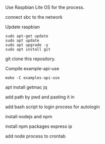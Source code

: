 Use Raspbian Lite OS for the process.

connect sbc to the network

Update raspbian
```
sudo apt-get update
sudo apt update
sudo apt upgrade -y
sudo apt install git
```

git clone this repository.

Compile example-api-use
```
make -C examples-api-use
```

apt install getmac jq

add path by pwd and pasting it in 

add bash script to login process for autologin

install nodejs and npm

install npm packages express ip

add node process to crontab
